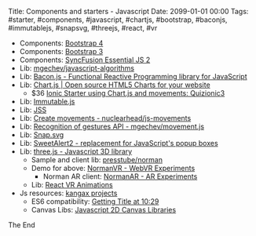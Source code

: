 Title: Components and starters - Javascript
Date: 2099-01-01 00:00
Tags: #starter, #components, #javascript, #chartjs, #bootstrap, #baconjs, #immutablejs, #snapsvg, #threejs, #react, #vr

* Components: [Bootstrap 4](https://getbootstrap.com/)
* Components: [Bootstrap 3](https://www.nuget.org/packages/bootstrap/3.0.0)
* Components: [SyncFusion Essential JS 2](https://www.syncfusion.com/products/essential-js2)
* Lib: [mgechev/javascript-algorithms](https://github.com/mgechev/javascript-algorithms/tree/master/src)
* Lib: [Bacon.js - Functional Reactive Programming library for JavaScript](https://baconjs.github.io/)
* Lib: [Chart.js | Open source HTML5 Charts for your website](http://www.chartjs.org/)
    * $36 [Ionic Starter using Chart.js and movements: Quizionic3](https://market.ionicframework.com/starters/quizionic3)
* Lib: [Immutable.js](https://facebook.github.io/immutable-js/)
* Lib: [JSS](http://cssinjs.org/?v=v9.4.0)
* Lib: [Create movements - nuclearhead/js-movements](https://github.com/nuclearhead/js-movements)
* Lib: [Recognition of gestures API - mgechev/movement.js](https://github.com/mgechev/movement.js)
* Lib: [Snap.svg](http://snapsvg.io/start/)
* Lib: [SweetAlert2 - replacement for JavaScript's popup boxes](https://limonte.github.io/sweetalert2/)
* Lib: [three.js - Javascript 3D library](https://threejs.org/)
    * Sample and client lib: [presstube/norman](https://github.com/presstube/norman)
    * Demo for above: [NormanVR  - WebVR Experiments](https://normanvr.com/)
        * Norman AR client: [NormanAR - AR Experiments](https://experiments.withgoogle.com/ar/norman-ar)
    * Lib: [React VR Animations](https://facebook.github.io/react-vr/docs/animations.html)
* Js resources: [kangax projects](http://kangax.github.io/)
    * ES6 compatibility: [Getting Title at 10:29](http://kangax.github.io/compat-table/es6/)
    * Canvas Libs: [Javascript 2D Canvas Libraries](https://docs.google.com/spreadsheets/d/1JYEGMN2jJtmwyjB4DMw3uaYLVMkduf61suKpiOzo0hc/edit#gid=0)

The End
